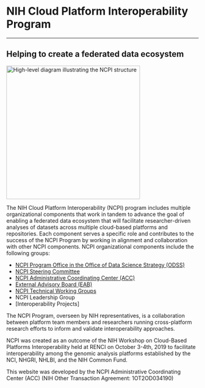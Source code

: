 NIH Cloud Platform Interoperability Program
===========================================

* * *

Helping to create a federated data ecosystem
--------------------------------------------
<img
  src="https://github.com/user-attachments/assets/a0f16114-1260-4f26-8c1f-ba4a46730e6f"
  alt="High-level diagram illustrating the NCPI structure"
  width="350"
/>

The NIH Cloud Platform Interoperability (NCPI) program includes multiple organizational components that work in tandem to advance the goal of enabling a federated data ecosystem that will facilitate researcher-driven analyses of datasets across multiple cloud-based platforms and repositories. Each component serves a specific role and contributes to the success of the NCPI Program by working in alignment and collaboration with other NCPI components. NCPI organizational components include the following groups:
*   [NCPI Program Office in the Office of Data Science Strategy (ODSS)](https://github.com/NCPITest/About/blob/main/NIH-ODSS.md)
*   [NCPI Steering Committee](https://github.com/NCPITest/About/blob/main/Steering-Committee.md)
*   [NCPI Administrative Coordinating Center (ACC)](/about/coordinating-center)
*   [External Advisory Board (EAB)](https://github.com/NCPITest/About/blob/main/ACC.md)
*   [NCPI Technical Working Groups](https://github.com/NCPITest/About/blob/main/Working-Groups.md)
*   NCPI Leadership Group
*   [Interoperability Projects]




The NCPI Program, overseen by NIH representatives, is a collaboration between platform team members and researchers running cross-platform research efforts to inform and validate interoperability approaches.


NCPI was created as an outcome of the NIH Workshop on Cloud-Based Platforms Interoperability held at RENCI on October 3-4th, 2019 to facilitate interoperability among the genomic analysis platforms established by the NCI, NHGRI, NHLBI, and the NIH Common Fund.

This website was developed by the NCPI Administrative Coordinating Center (ACC) (NIH Other Transaction Agreement: 1OT2OD034190)

